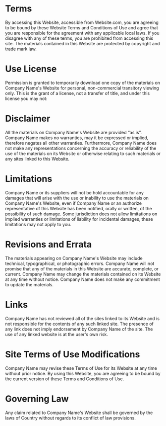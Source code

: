 #  Terms
By accessing this Website, accessible from Website.com, you are agreeing to be bound by these Website Terms and Conditions of Use and agree that you are responsible for the agreement with any applicable local laws. If you disagree with any of these terms, you are prohibited from accessing this site. The materials contained in this Website are protected by copyright and trade mark law.

#  Use License
Permission is granted to temporarily download one copy of the materials on Company Name's Website for personal, non-commercial transitory viewing only. This is the grant of a license, not a transfer of title, and under this license you may not:

# Disclaimer
All the materials on Company Name's Website are provided “as is”. Company Name makes no warranties, may it be expressed or implied, therefore negates all other warranties. Furthermore, Company Name does not make any representations concerning the accuracy or reliability of the use of the materials on its Website or otherwise relating to such materials or any sites linked to this Website.

# Limitations
Company Name or its suppliers will not be hold accountable for any damages that will arise with the use or inability to use the materials on Company Name's Website, even if Company Name or an authorize representative of this Website has been notified, orally or written, of the possibility of such damage. Some jurisdiction does not allow limitations on implied warranties or limitations of liability for incidental damages, these limitations may not apply to you.

# Revisions and Errata
The materials appearing on Company Name's Website may include technical, typographical, or photographic errors. Company Name will not promise that any of the materials in this Website are accurate, complete, or current. Company Name may change the materials contained on its Website at any time without notice. Company Name does not make any commitment to update the materials.

# Links
Company Name has not reviewed all of the sites linked to its Website and is not responsible for the contents of any such linked site. The presence of any link does not imply endorsement by Company Name of the site. The use of any linked website is at the user's own risk.

# Site Terms of Use Modifications
Company Name may revise these Terms of Use for its Website at any time without prior notice. By using this Website, you are agreeing to be bound by the current version of these Terms and Conditions of Use.

# Governing Law
Any claim related to Company Name's Website shall be governed by the laws of Country without regards to its conflict of law provisions.